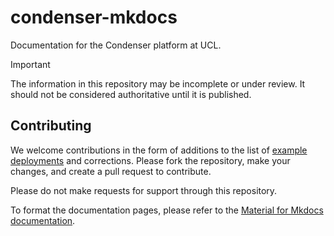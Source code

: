 # condenser-mkdocs

Documentation for the Condenser platform at UCL.

> [!IMPORTANT]
> The information in this repository may be incomplete or under review. It should
> not be considered authoritative until it is published.

## Contributing

We welcome contributions in the form of additions to the list of [example deployments](/docs/developer_guide/examples.md)
and corrections. Please fork the repository, make your changes, and create a pull
request to contribute.

Please do not make requests for support through this repository.

To format the documentation pages, please refer to the [Material for Mkdocs documentation](https://squidfunk.github.io/mkdocs-material/reference/).
